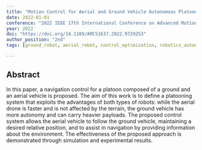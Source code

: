 ```yaml
---
title: "Motion Control for Aerial and Ground Vehicle Autonomous Platooning"
date: 2022-01-01
conference: "2022 IEEE 17th International Conference on Advanced Motion Control (AMC)"
year: 2022
doi: "https://doi.org/10.1109/AMC51637.2022.9729253"
author_position: "2nd"
tags: [ground_robot, aerial_robot, control_optimization, robotics_autonomy]

---
```


## Abstract

In this paper, a navigation control for a platoon composed of a ground and an aerial vehicle is proposed. The aim of this work is to define a platooning system that exploits the advantages of both types of robots: while the aerial drone is faster and is not affected by the terrain, the ground vehicle has more autonomy and can carry heavier payloads. The proposed control system allows the aerial vehicle to follow the ground vehicle, maintaining a desired relative position, and to assist in navigation by providing information about the environment. The effectiveness of the proposed approach is demonstrated through simulation and experimental results.

